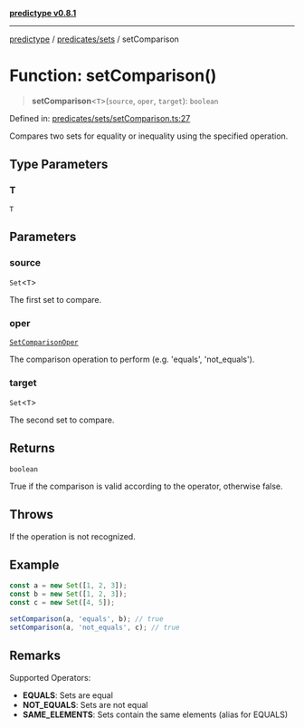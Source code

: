 [**predictype v0.8.1**](../../../README.md)

***

[predictype](../../../modules.md) / [predicates/sets](../README.md) / setComparison

# Function: setComparison()

> **setComparison**\<`T`\>(`source`, `oper`, `target`): `boolean`

Defined in: [predicates/sets/setComparison.ts:27](https://github.com/maduhaime/predictype/blob/2310adbaccb6fbc00cdab8e345e79bd5b09e40f5/src/predicates/sets/setComparison.ts#L27)

Compares two sets for equality or inequality using the specified operation.

## Type Parameters

### T

`T`

## Parameters

### source

`Set`\<`T`\>

The first set to compare.

### oper

[`SetComparisonOper`](../../../sets/enums/type-aliases/SetComparisonOper.md)

The comparison operation to perform (e.g. 'equals', 'not_equals').

### target

`Set`\<`T`\>

The second set to compare.

## Returns

`boolean`

True if the comparison is valid according to the operator, otherwise false.

## Throws

If the operation is not recognized.

## Example

```ts
const a = new Set([1, 2, 3]);
const b = new Set([1, 2, 3]);
const c = new Set([4, 5]);

setComparison(a, 'equals', b); // true
setComparison(a, 'not_equals', c); // true
```

## Remarks

Supported Operators:
- **EQUALS**: Sets are equal
- **NOT_EQUALS**: Sets are not equal
- **SAME_ELEMENTS**: Sets contain the same elements (alias for EQUALS)
